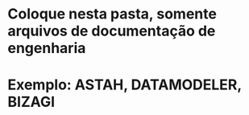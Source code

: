 # Coloque nesta pasta, somente arquivos de documentação de engenharia
# Exemplo: ASTAH, DATAMODELER, BIZAGI
